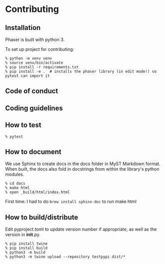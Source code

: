 # Contributing

## Installation

Phaser is built with python 3.

To set up project for contributing:

```
% python -m venv venv
% source venv/bin/activate
% pip install -r requirements.txt
% pip install -e .  # installs the phaser library (in edit mode!) so pytest can import it
```

## Code of conduct

## Coding guidelines

## How to test

```
% pytest
```

## How to document

We use Sphinx to create docs in the docs folder in MyST Markdown format.  When built, the docs also fold in 
docstrings from within the library's python modules.

```
% cd docs
% make html
% open _build/html/index.html

```

First time: I had to do `brew install sphinx-doc` to run make html 

## How to build/distribute

Edit pyproject.toml to update version number if appropriate, as well as the version in __init__.py.

```
% pip install twine
% pip install build
% python3 -m build
% python3 -m twine upload --repository testpypi dist/*
```